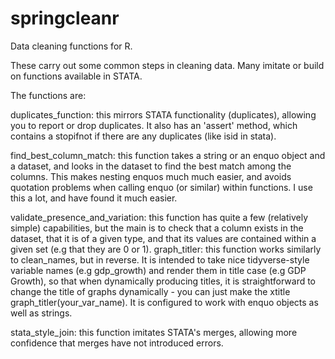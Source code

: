 # springcleanr
Data cleaning functions for R.

These carry out some common steps in cleaning data. Many imitate or build on functions available in STATA.

The functions are:

duplicates_function: this mirrors STATA functionality (duplicates), allowing you to report or drop duplicates. It also has an 'assert' method, which contains a stopifnot if there are any duplicates (like isid in stata).

find_best_column_match: this function takes a string or an enquo object and a dataset, and looks in the dataset to find the best match among the columns. This makes nesting enquos much much easier, and avoids quotation problems when calling enquo (or similar) within functions. I use this a lot, and have found it much easier.

validate_presence_and_variation: this function has quite a few (relatively simple) capabilities, but the main is to check that a column exists in the dataset, that it is of a given type, and that its values are contained within a given set (e.g that they are 0 or 1).
graph_titler: this function works similarly to clean_names, but in reverse. It is intended to take nice tidyverse-style variable names (e.g gdp_growth) and render them in title case (e.g GDP Growth), so that when dynamically producing titles, it is straightforward to change the title of graphs dynamically  - you can just make the xtitle graph_titler(your_var_name). It is configured to work with enquo objects as well as strings.

stata_style_join: this function imitates STATA's merges, allowing more confidence that merges have not introduced errors. 
